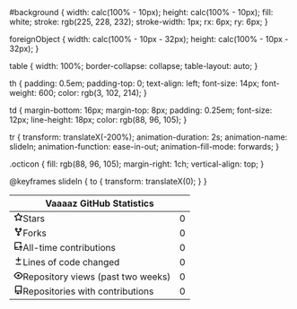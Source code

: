 <svg width="360" height="210" xmlns="http://www.w3.org/2000/svg">
<style>
svg {
  font-family: -apple-system, BlinkMacSystemFont, Segoe UI, Helvetica, Arial, sans-serif, Apple Color Emoji, Segoe UI Emoji;
  font-size: 14px;
  line-height: 21px;
}

#background {
  width: calc(100% - 10px);
  height: calc(100% - 10px);
  fill: white;
  stroke: rgb(225, 228, 232);
  stroke-width: 1px;
  rx: 6px;
  ry: 6px;
}

foreignObject {
  width: calc(100% - 10px - 32px);
  height: calc(100% - 10px - 32px);
}

table {
  width: 100%;
  border-collapse: collapse;
  table-layout: auto;
}

th {
  padding: 0.5em;
  padding-top: 0;
  text-align: left;
  font-size: 14px;
  font-weight: 600;
  color: rgb(3, 102, 214);
}

td {
  margin-bottom: 16px;
  margin-top: 8px;
  padding: 0.25em;
  font-size: 12px;
  line-height: 18px;
  color: rgb(88, 96, 105);
}

tr {
  transform: translateX(-200%);
  animation-duration: 2s;
  animation-name: slideIn;
  animation-function: ease-in-out;
  animation-fill-mode: forwards;
}

.octicon {
  fill: rgb(88, 96, 105);
  margin-right: 1ch;
  vertical-align: top;
}

@keyframes slideIn {
  to {
    transform: translateX(0);
  }
}
</style>
<g>
<rect x="5" y="5" id="background" />
<g>
<foreignObject x="21" y="21" width="318" height="168">
<div xmlns="http://www.w3.org/1999/xhtml">

<table>
<thead><tr style="transform: translateX(0);">
<th colspan="2">Vaaaaz GitHub Statistics</th>
</tr></thead>
<tbody>

<tr><td><svg class="octicon" viewBox="0 0 16 16" xmlns="http://www.w3.org/2000/svg" version="1.1" width="16" height="16"><path fill-rule="evenodd" d="M8 .25a.75.75 0 01.673.418l1.882 3.815 4.21.612a.75.75 0 01.416 1.279l-3.046 2.97.719 4.192a.75.75 0 01-1.088.791L8 12.347l-3.766 1.98a.75.75 0 01-1.088-.79l.72-4.194L.818 6.374a.75.75 0 01.416-1.28l4.21-.611L7.327.668A.75.75 0 018 .25zm0 2.445L6.615 5.5a.75.75 0 01-.564.41l-3.097.45 2.24 2.184a.75.75 0 01.216.664l-.528 3.084 2.769-1.456a.75.75 0 01.698 0l2.77 1.456-.53-3.084a.75.75 0 01.216-.664l2.24-2.183-3.096-.45a.75.75 0 01-.564-.41L8 2.694v.001z"></path></svg>Stars</td><td>0</td></tr>

<tr style="animation-delay: 150ms"><td><svg class="octicon" viewBox="0 0 16 16" xmlns="http://www.w3.org/2000/svg" version="1.1" width="16" height="16" role="img"><path fill-rule="evenodd" d="M5 3.25a.75.75 0 11-1.5 0 .75.75 0 011.5 0zm0 2.122a2.25 2.25 0 10-1.5 0v.878A2.25 2.25 0 005.75 8.5h1.5v2.128a2.251 2.251 0 101.5 0V8.5h1.5a2.25 2.25 0 002.25-2.25v-.878a2.25 2.25 0 10-1.5 0v.878a.75.75 0 01-.75.75h-4.5A.75.75 0 015 6.25v-.878zm3.75 7.378a.75.75 0 11-1.5 0 .75.75 0 011.5 0zm3-8.75a.75.75 0 100-1.5.75.75 0 000 1.5z"></path></svg>Forks</td><td>0</td></tr>

<tr style="animation-delay: 300ms"><td><svg class="octicon" viewBox="0 0 16 16" xmlns="http://www.w3.org/2000/svg" version="1.1" width="16" height="16" aria-hidden="true"><path fill-rule="evenodd" d="M1 2.5A2.5 2.5 0 013.5 0h8.75a.75.75 0 01.75.75v3.5a.75.75 0 01-1.5 0V1.5h-8a1 1 0 00-1 1v6.708A2.492 2.492 0 013.5 9h3.25a.75.75 0 010 1.5H3.5a1 1 0 100 2h5.75a.75.75 0 010 1.5H3.5A2.5 2.5 0 011 11.5v-9zm13.23 7.79a.75.75 0 001.06-1.06l-2.505-2.505a.75.75 0 00-1.06 0L9.22 9.229a.75.75 0 001.06 1.061l1.225-1.224v6.184a.75.75 0 001.5 0V9.066l1.224 1.224z"></path></svg>All-time contributions</td><td>0</td></tr>

<tr style="animation-delay: 450ms"><td><svg class="octicon" xmlns="http://www.w3.org/2000/svg" viewBox="0 0 16 16" width="16" height="16"><path fill-rule="evenodd" d="M8.75 1.75a.75.75 0 00-1.5 0V5H4a.75.75 0 000 1.5h3.25v3.25a.75.75 0 001.5 0V6.5H12A.75.75 0 0012 5H8.75V1.75zM4 13a.75.75 0 000 1.5h8a.75.75 0 100-1.5H4z"></path></svg>Lines of code changed</td><td>0</td></tr>

<tr style="animation-delay: 600ms"><td><svg class="octicon" xmlns="http://www.w3.org/2000/svg" viewBox="0 0 16 16" width="16" height="16"><path fill-rule="evenodd" d="M1.679 7.932c.412-.621 1.242-1.75 2.366-2.717C5.175 4.242 6.527 3.5 8 3.5c1.473 0 2.824.742 3.955 1.715 1.124.967 1.954 2.096 2.366 2.717a.119.119 0 010 .136c-.412.621-1.242 1.75-2.366 2.717C10.825 11.758 9.473 12.5 8 12.5c-1.473 0-2.824-.742-3.955-1.715C2.92 9.818 2.09 8.69 1.679 8.068a.119.119 0 010-.136zM8 2c-1.981 0-3.67.992-4.933 2.078C1.797 5.169.88 6.423.43 7.1a1.619 1.619 0 000 1.798c.45.678 1.367 1.932 2.637 3.024C4.329 13.008 6.019 14 8 14c1.981 0 3.67-.992 4.933-2.078 1.27-1.091 2.187-2.345 2.637-3.023a1.619 1.619 0 000-1.798c-.45-.678-1.367-1.932-2.637-3.023C11.671 2.992 9.981 2 8 2zm0 8a2 2 0 100-4 2 2 0 000 4z"></path></svg>Repository views (past two weeks)</td><td>0</td></tr>

<tr style="animation-delay: 750ms"><td><svg class="octicon" viewBox="0 0 16 16" xmlns="http://www.w3.org/2000/svg" version="1.1" width="16" height="16" aria-hidden="true"><path fill-rule="evenodd" d="M2 2.5A2.5 2.5 0 014.5 0h8.75a.75.75 0 01.75.75v12.5a.75.75 0 01-.75.75h-2.5a.75.75 0 110-1.5h1.75v-2h-8a1 1 0 00-.714 1.7.75.75 0 01-1.072 1.05A2.495 2.495 0 012 11.5v-9zm10.5-1V9h-8c-.356 0-.694.074-1 .208V2.5a1 1 0 011-1h8zM5 12.25v3.25a.25.25 0 00.4.2l1.45-1.087a.25.25 0 01.3 0L8.6 15.7a.25.25 0 00.4-.2v-3.25a.25.25 0 00-.25-.25h-3.5a.25.25 0 00-.25.25z"></path></svg>Repositories with contributions</td><td>0</td></tr>

</tbody>
</table>

</div>
</foreignObject>
</g>
</g>
</svg>
